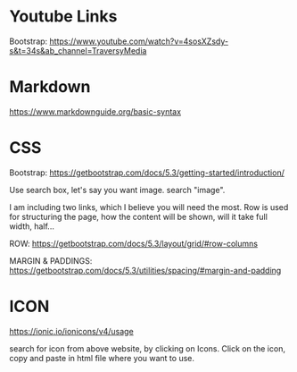 # Youtube Links

Bootstrap: https://www.youtube.com/watch?v=4sosXZsdy-s&t=34s&ab_channel=TraversyMedia

# Markdown
https://www.markdownguide.org/basic-syntax

# CSS
Bootstrap: https://getbootstrap.com/docs/5.3/getting-started/introduction/

Use search box, let's say you want image. search "image".

I am including two links, which I believe you will need the most. Row is used for structuring the page, how the content will be shown, will it take full width, half...

ROW: https://getbootstrap.com/docs/5.3/layout/grid/#row-columns

MARGIN & PADDINGS: https://getbootstrap.com/docs/5.3/utilities/spacing/#margin-and-padding

# ICON
https://ionic.io/ionicons/v4/usage

search for icon from above website, by clicking on Icons.
Click on the icon, copy and paste in html file where you want to use.

